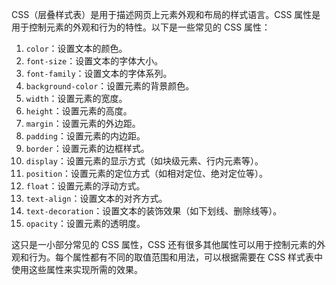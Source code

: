 CSS（层叠样式表）是用于描述网页上元素外观和布局的样式语言。CSS 属性是用于控制元素的外观和行为的特性。以下是一些常见的 CSS 属性：

1. `color`：设置文本的颜色。
2. `font-size`：设置文本的字体大小。
3. `font-family`：设置文本的字体系列。
4. `background-color`：设置元素的背景颜色。
5. `width`：设置元素的宽度。
6. `height`：设置元素的高度。
7. `margin`：设置元素的外边距。
8. `padding`：设置元素的内边距。
9. `border`：设置元素的边框样式。
10. `display`：设置元素的显示方式（如块级元素、行内元素等）。
11. `position`：设置元素的定位方式（如相对定位、绝对定位等）。
12. `float`：设置元素的浮动方式。
13. `text-align`：设置文本的对齐方式。
14. `text-decoration`：设置文本的装饰效果（如下划线、删除线等）。
15. `opacity`：设置元素的透明度。

这只是一小部分常见的 CSS 属性，CSS 还有很多其他属性可以用于控制元素的外观和行为。每个属性都有不同的取值范围和用法，可以根据需要在 CSS 样式表中使用这些属性来实现所需的效果。
